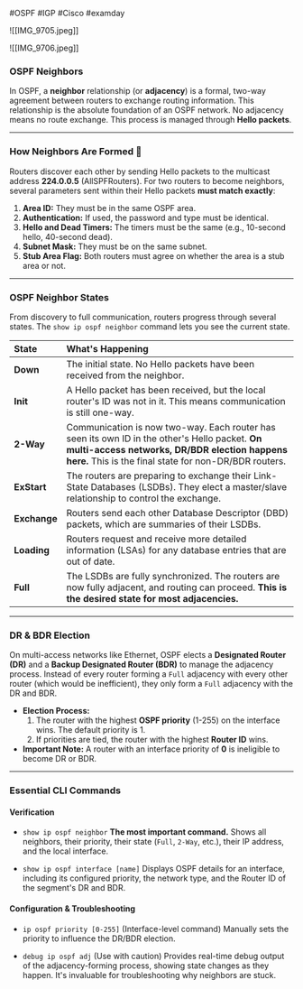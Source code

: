 #OSPF #IGP #Cisco #examday 

![[IMG_9705.jpeg]]

![[IMG_9706.jpeg]]

###  OSPF Neighbors

In OSPF, a **neighbor** relationship (or **adjacency**) is a formal, two-way agreement between routers to exchange routing information. This relationship is the absolute foundation of an OSPF network. No adjacency means no route exchange. This process is managed through **Hello packets**.

---

### How Neighbors Are Formed 🤝

Routers discover each other by sending Hello packets to the multicast address **224.0.0.5** (AllSPFRouters). For two routers to become neighbors, several parameters sent within their Hello packets **must match exactly**:

1.  **Area ID:** They must be in the same OSPF area.
2.  **Authentication:** If used, the password and type must be identical.
3.  **Hello and Dead Timers:** The timers must be the same (e.g., 10-second hello, 40-second dead).
4.  **Subnet Mask:** They must be on the same subnet.
5.  **Stub Area Flag:** Both routers must agree on whether the area is a stub area or not.

---

### OSPF Neighbor States

From discovery to full communication, routers progress through several states. The `show ip ospf neighbor` command lets you see the current state.

| State | What's Happening |
| :--- | :--- |
| **Down** | The initial state. No Hello packets have been received from the neighbor. |
| **Init** | A Hello packet has been received, but the local router's ID was not in it. This means communication is still one-way. |
| **2-Way** | Communication is now two-way. Each router has seen its own ID in the other's Hello packet. **On multi-access networks, DR/BDR election happens here.** This is the final state for non-DR/BDR routers. |
| **ExStart** | The routers are preparing to exchange their Link-State Databases (LSDBs). They elect a master/slave relationship to control the exchange. |
| **Exchange** | Routers send each other Database Descriptor (DBD) packets, which are summaries of their LSDBs. |
| **Loading** | Routers request and receive more detailed information (LSAs) for any database entries that are out of date. |
| **Full** | The LSDBs are fully synchronized. The routers are now fully adjacent, and routing can proceed. **This is the desired state for most adjacencies.** |

---

### DR & BDR Election

On multi-access networks like Ethernet, OSPF elects a **Designated Router (DR)** and a **Backup Designated Router (BDR)** to manage the adjacency process. Instead of every router forming a `Full` adjacency with every other router (which would be inefficient), they only form a `Full` adjacency with the DR and BDR.

* **Election Process:**
    1.  The router with the highest **OSPF priority** (1-255) on the interface wins. The default priority is 1.
    2.  If priorities are tied, the router with the highest **Router ID** wins.
* **Important Note:** A router with an interface priority of **0** is ineligible to become DR or BDR.

---

### Essential CLI Commands

#### **Verification**

* `show ip ospf neighbor`
    **The most important command.** Shows all neighbors, their priority, their state (`Full`, `2-Way`, etc.), their IP address, and the local interface.

* `show ip ospf interface [name]`
    Displays OSPF details for an interface, including its configured priority, the network type, and the Router ID of the segment's DR and BDR.

#### **Configuration & Troubleshooting**

* `ip ospf priority [0-255]`
    (Interface-level command) Manually sets the priority to influence the DR/BDR election.

* `debug ip ospf adj`
    (Use with caution) Provides real-time debug output of the adjacency-forming process, showing state changes as they happen. It's invaluable for troubleshooting why neighbors are stuck.

